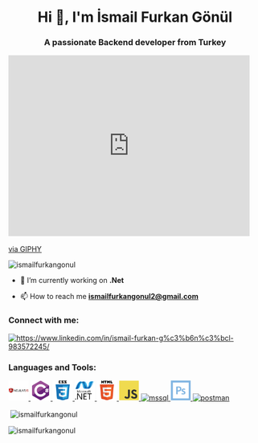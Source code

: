 <h1 align="center">Hi 👋, I'm İsmail Furkan Gönül</h1>
<h3 align="center">A passionate Backend developer from Turkey</h3>

<iframe src="https://giphy.com/embed/WTyrLaSidmKYHM9QcA" width="480" height="360" frameBorder="0" class="giphy-embed" allowFullScreen></iframe><p><a href="https://giphy.com/gifs/hacker-man-logged-tf-in-programmed-to-destroy-WTyrLaSidmKYHM9QcA">via GIPHY</a></p>

<p align="left"> <img src="https://komarev.com/ghpvc/?username=ismailfurkangonul&label=Profile%20views&color=0e75b6&style=flat" alt="ismailfurkangonul" /> </p>

- 🔭 I’m currently working on **.Net**

- 📫 How to reach me **ismailfurkangonul2@gmail.com**

<h3 align="left">Connect with me:</h3>
<p align="left">
<a href="https://linkedin.com/in/https://www.linkedin.com/in/ismail-furkan-g%c3%b6n%c3%bcl-983572245/" target="blank"><img align="center" src="https://raw.githubusercontent.com/rahuldkjain/github-profile-readme-generator/master/src/images/icons/Social/linked-in-alt.svg" alt="https://www.linkedin.com/in/ismail-furkan-g%c3%b6n%c3%bcl-983572245/" height="30" width="40" /></a>
</p>

<h3 align="left">Languages and Tools:</h3>
<p align="left"> <a href="https://angular.io" target="_blank" rel="noreferrer"> <img src="https://raw.githubusercontent.com/devicons/devicon/master/icons/angularjs/angularjs-original-wordmark.svg" alt="angularjs" width="40" height="40"/> </a> <a href="https://www.w3schools.com/cs/" target="_blank" rel="noreferrer"> <img src="https://raw.githubusercontent.com/devicons/devicon/master/icons/csharp/csharp-original.svg" alt="csharp" width="40" height="40"/> </a> <a href="https://www.w3schools.com/css/" target="_blank" rel="noreferrer"> <img src="https://raw.githubusercontent.com/devicons/devicon/master/icons/css3/css3-original-wordmark.svg" alt="css3" width="40" height="40"/> </a> <a href="https://dotnet.microsoft.com/" target="_blank" rel="noreferrer"> <img src="https://raw.githubusercontent.com/devicons/devicon/master/icons/dot-net/dot-net-original-wordmark.svg" alt="dotnet" width="40" height="40"/> </a> <a href="https://www.w3.org/html/" target="_blank" rel="noreferrer"> <img src="https://raw.githubusercontent.com/devicons/devicon/master/icons/html5/html5-original-wordmark.svg" alt="html5" width="40" height="40"/> </a> <a href="https://developer.mozilla.org/en-US/docs/Web/JavaScript" target="_blank" rel="noreferrer"> <img src="https://raw.githubusercontent.com/devicons/devicon/master/icons/javascript/javascript-original.svg" alt="javascript" width="40" height="40"/> </a> <a href="https://www.microsoft.com/en-us/sql-server" target="_blank" rel="noreferrer"> <img src="https://www.svgrepo.com/show/303229/microsoft-sql-server-logo.svg" alt="mssql" width="40" height="40"/> </a> <a href="https://www.photoshop.com/en" target="_blank" rel="noreferrer"> <img src="https://raw.githubusercontent.com/devicons/devicon/master/icons/photoshop/photoshop-line.svg" alt="photoshop" width="40" height="40"/> </a> <a href="https://postman.com" target="_blank" rel="noreferrer"> <img src="https://www.vectorlogo.zone/logos/getpostman/getpostman-icon.svg" alt="postman" width="40" height="40"/> </a> </p>

<p>&nbsp;<img align="center" src="https://github-readme-stats.vercel.app/api?username=ismailfurkangonul&show_icons=true&locale=en" alt="ismailfurkangonul" /></p>

<p><img align="center" src="https://github-readme-streak-stats.herokuapp.com/?user=ismailfurkangonul&" alt="ismailfurkangonul" /></p>

